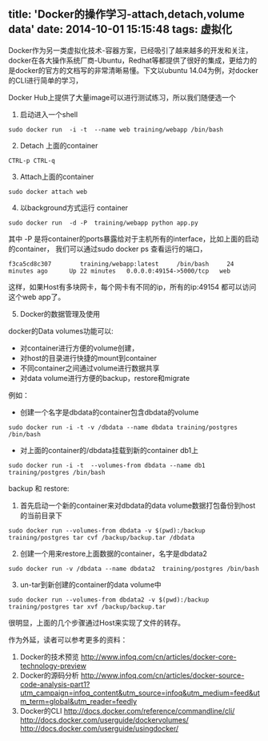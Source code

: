 title: 'Docker的操作学习-attach,detach,volume data'
date: 2014-10-01 15:15:48
tags: 虚拟化
---

Docker作为另一类虚拟化技术-容器方案，已经吸引了越来越多的开发和关注，docker在各大操作系统厂商-Ubuntu，Redhat等都提供了很好的集成，更给力的是docker的官方的文档写的非常清晰易懂。下文以ubuntu 14.04为例，对docker的CLI进行简单的学习，


Docker Hub上提供了大量image可以进行测试练习，所以我们随便选一个

1. 启动进入一个shell

```
sudo docker run  -i -t  --name web training/webapp /bin/bash
```

2. Detach 上面的container

``` 
CTRL-p CTRL-q
```

3. Attach上面的container

```
sudo docker attach web
```

4. 以background方式运行 container

```
sudo docker run  -d -P  training/webapp python app.py
```

其中 -P 是将container的ports暴露给对于主机所有的interface，比如上面的启动的container，
我们可以通过sudo docker ps 查看运行的端口，

```
f3ca5cd8c307        training/webapp:latest     /bin/bash     24 minutes ago      Up 22 minutes   0.0.0.0:49154->5000/tcp   web  
```

这样，如果Host有多块网卡，每个网卡有不同的ip，所有的ip:49154 都可以访问这个web app了。      

5. Docker的数据管理及使用       

 docker的Data volumes功能可以:

 - 对container进行方便的volume创建，
 - 对host的目录进行快捷的mount到container
 - 不同container之间通过volume进行数据共享
 - 对data volume进行方便的backup，restore和migrate

例如：

- 创建一个名字是dbdata的container包含dbdata的volume

```
sudo docker run -i -t -v /dbdata --name dbdata training/postgres /bin/bash
```

- 对上面的container的/dbdata挂载到新的container db1上

```
sudo docker run -i -t  --volumes-from dbdata --name db1 training/postgres /bin/bash
```

backup 和 restore:

1. 首先启动一个新的container来对dbdata的data volume数据打包备份到host的当前目录下

```
sudo docker run --volumes-from dbdata -v $(pwd):/backup training/postgres tar cvf /backup/backup.tar /dbdata
```

2. 创建一个用来restore上面数据的container，名字是dbdata2

```
sudo docker run -v /dbdata --name dbdata2  training/postgres /bin/bash
```

3. un-tar到新创建的container的data volume中

```
sudo docker run --volumes-from dbdata2 -v $(pwd):/backup training/postgres tar xvf /backup/backup.tar
```

很明显，上面的几个步骤通过Host来实现了文件的转存。

作为外延，读者可以参考更多的资料：

1. Docker的技术预览
   http://www.infoq.com/cn/articles/docker-core-technology-preview
2. Docker的源码分析
   http://www.infoq.com/cn/articles/docker-source-code-analysis-part1?utm_campaign=infoq_content&utm_source=infoq&utm_medium=feed&utm_term=global&utm_reader=feedly
3. Docker的CLI
   http://docs.docker.com/reference/commandline/cli/
   http://docs.docker.com/userguide/dockervolumes/
   http://docs.docker.com/userguide/usingdocker/